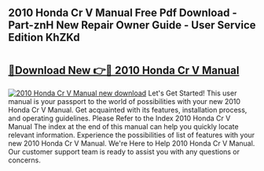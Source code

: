## 2010 Honda Cr V Manual Free Pdf Download - Part-znH New Repair Owner Guide - User Service Edition KhZKd

# <h2><a href="http://bc314.oget.top/?id=2010+Honda+Cr+V+Manual">🔗Download New 👉🔴 2010 Honda Cr V Manual</a></h2>

[![2010 Honda Cr V Manual new download](https://i.imgur.com/5g1atiW.png)](http://bc314.oget.top/?id=2010+Honda+Cr+V+Manual)
Let's Get Started! This user manual is your passport to the world of possibilities with your new 2010 Honda Cr V Manual. Get acquainted with its features, installation process, and operating guidelines. Please Refer to the Index 2010 Honda Cr V Manual The index at the end of this manual can help you quickly locate relevant information. Experience the possibilities of list of features with your new 2010 Honda Cr V Manual. We're Here to Help 2010 Honda Cr V Manual. Our customer support team is ready to assist you with any questions or concerns.
